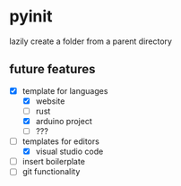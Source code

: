 # pyinit
lazily create a folder from a parent directory

## future features
- [x] template for languages
  - [x] website
  - [ ] rust
  - [x] arduino project
  - [ ] ???
- [ ] templates for editors
  - [x] visual studio code
- [ ] insert boilerplate
- [ ] git functionality
